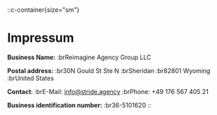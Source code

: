 #

::c-container{size="sm"}
# Impressum

**Business Name:** :brReimagine Agency Group LLC

**Postal address:** :br30N Gould St Ste N :brSheridan :br82801 Wyoming :brUnited States

**Contact**: :brE-Mail: <info@stride.agency> :brPhone: +49 176 567 405 21​

**Business identification number:** :br36-5101620
::
